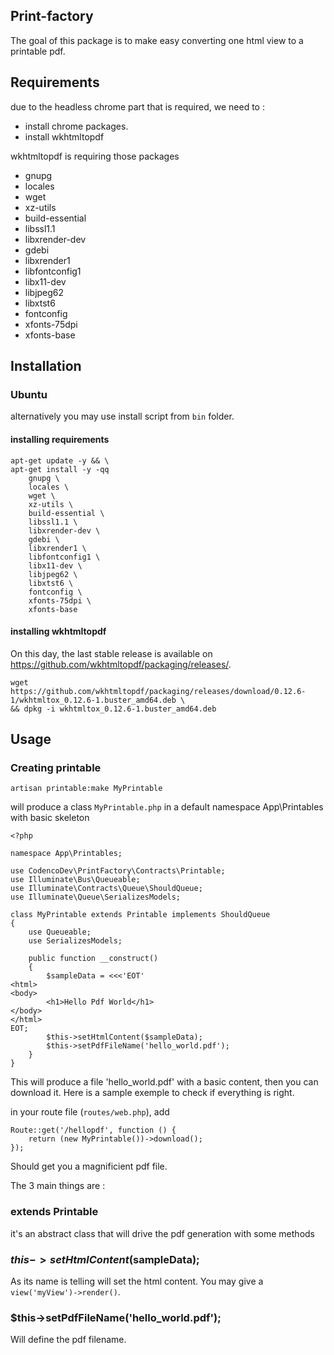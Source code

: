 
## Print-factory
The goal of this package is to make easy converting one html view to a printable pdf.

## Requirements
due to the headless chrome part that is required, we need to :
- install chrome packages.
- install wkhtmltopdf

wkhtmltopdf is requiring those packages
- gnupg
- locales
- wget
- xz-utils
- build-essential
- libssl1.1 
- libxrender-dev
- gdebi
- libxrender1
- libfontconfig1
- libx11-dev
- libjpeg62
- libxtst6
- fontconfig
- xfonts-75dpi
- xfonts-base

## Installation 

### Ubuntu
alternatively you may use install script from `bin` folder.

#### installing requirements
```
apt-get update -y && \
apt-get install -y -qq 
    gnupg \
    locales \
    wget \
    xz-utils \
    build-essential \
    libssl1.1 \ 
    libxrender-dev \
    gdebi \
    libxrender1 \
    libfontconfig1 \
    libx11-dev \
    libjpeg62 \
    libxtst6 \
    fontconfig \
    xfonts-75dpi \
    xfonts-base
```

#### installing wkhtmltopdf
On this day, the last stable release is available on https://github.com/wkhtmltopdf/packaging/releases/.

```
wget https://github.com/wkhtmltopdf/packaging/releases/download/0.12.6-1/wkhtmltox_0.12.6-1.buster_amd64.deb \
&& dpkg -i wkhtmltox_0.12.6-1.buster_amd64.deb
```

## Usage

### Creating printable

`artisan printable:make MyPrintable`

will produce a class `MyPrintable.php` in a default namespace App\Printables
with basic skeleton

```
<?php

namespace App\Printables;

use CodencoDev\PrintFactory\Contracts\Printable;
use Illuminate\Bus\Queueable;
use Illuminate\Contracts\Queue\ShouldQueue;
use Illuminate\Queue\SerializesModels;

class MyPrintable extends Printable implements ShouldQueue
{
    use Queueable;
    use SerializesModels;

    public function __construct()
    {
        $sampleData = <<<'EOT'
<html>
<body>
        <h1>Hello Pdf World</h1>
</body>
</html>
EOT;
        $this->setHtmlContent($sampleData);
        $this->setPdfFileName('hello_world.pdf');
    }
}
```
This will produce a file 'hello_world.pdf' with a basic content, then you can download it.
Here is a sample exemple to check if everything is right.

in your route file (`routes/web.php`), add 
```
Route::get('/hellopdf', function () {
    return (new MyPrintable())->download();
});
```
Should get you a magnificient pdf file.

The 3 main things are :
### extends Printable
it's an abstract class that will drive the pdf generation with some methods

### $this->setHtmlContent($sampleData);
As its name is telling will set the html content.
You may give a `view('myView')->render()`.

### $this->setPdfFileName('hello_world.pdf');
Will define the pdf filename.
